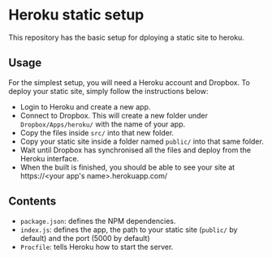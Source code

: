 # Heroku static setup

This repository has the basic setup for dploying a static site to heroku.

## Usage

For the simplest setup, you will need a Heroku account and Dropbox. To deploy your
static site, simply follow the instructions below:

- Login to Heroku and create a new app.
- Connect to Dropbox. This will create a new folder under `Dropbox/Apps/heroku/` with the name of your app.
- Copy the files inside `src/` into that new folder.
- Copy your static site inside a folder named `public/` into that same folder.
- Wait until Dropbox has synchronised all the files and deploy from the Heroku interface.
- When the built is finished, you should be able to see your site at https://<your app's name>.herokuapp.com/

## Contents

- `package.json`: defines the NPM dependencies.
- `index.js`: defines the app, the path to your static site (`public/` by default) and the port (5000 by default)
- `Procfile`: tells Heroku how to start the server.